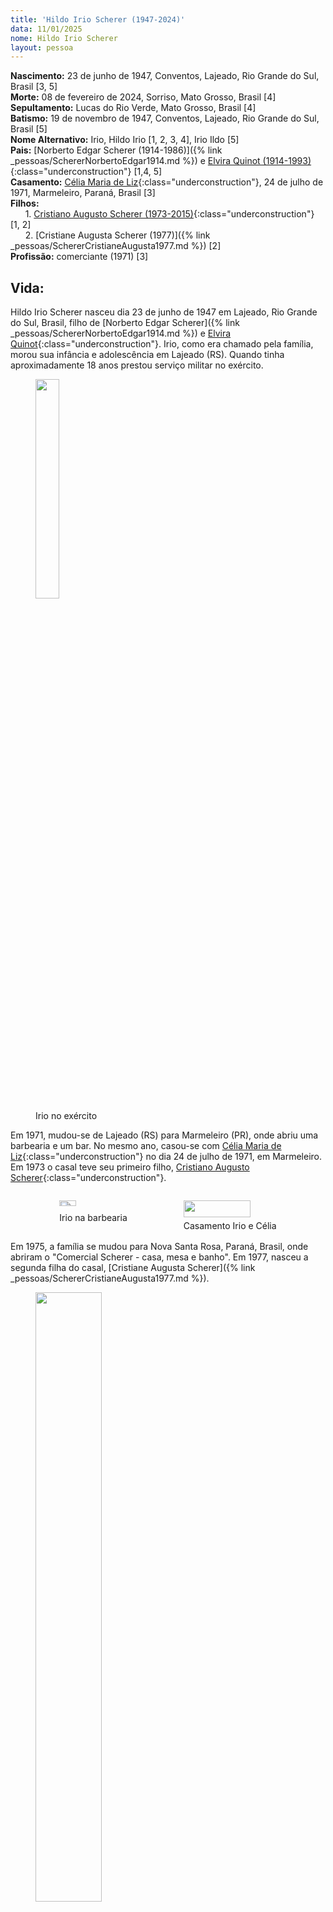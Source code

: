 ```yaml
---
title: 'Hildo Irio Scherer (1947-2024)'
data: 11/01/2025
nome: Hildo Irio Scherer
layout: pessoa
---
```


**Nascimento:** 23 de junho de 1947, Conventos, Lajeado, Rio Grande do Sul, Brasil [3, 5]<br/>
**Morte:** 08 de fevereiro de 2024, Sorriso, Mato Grosso, Brasil [4]<br/>
**Sepultamento:** Lucas do Rio Verde, Mato Grosso, Brasil [4]<br/>
**Batismo:** 19 de novembro de 1947, Conventos, Lajeado, Rio Grande do Sul, Brasil [5]<br/>
**Nome Alternativo:** Irio, Hildo Irio [1, 2, 3, 4], Irio Ildo [5]<br/>
**Pais:** [Norberto Edgar Scherer (1914-1986)]({% link _pessoas/SchererNorbertoEdgar1914.md %}) e [Elvira Quinot (1914-1993)](){:class="underconstruction"} [1,4, 5]<br/>
**Casamento:** [Célia Maria de Liz](){:class="underconstruction"}, 24 de julho de 1971, Marmeleiro, Paraná, Brasil [3]<br/>
**Filhos:**<br/>
&nbsp;&nbsp;&nbsp;&nbsp;&nbsp;&nbsp;1. [Cristiano Augusto Scherer (1973-2015)](){:class="underconstruction"} [1, 2]<br/>
&nbsp;&nbsp;&nbsp;&nbsp;&nbsp;&nbsp;2. [Cristiane Augusta Scherer (1977)]({% link _pessoas/SchererCristianeAugusta1977.md %}) [2]<br/>
**Profissão:** comerciante (1971) [3]<br/>

## Vida:



Hildo Irio Scherer nasceu dia 23 de junho de 1947 em Lajeado, Rio Grande do Sul, Brasil, filho de [Norberto Edgar Scherer]({% link _pessoas/SchererNorbertoEdgar1914.md %}) e [Elvira Quinot](){:class="underconstruction"}. Irio, como era chamado pela família, morou sua infância e adolescência em Lajeado (RS). Quando tinha aproximadamente 18 anos prestou serviço militar no exército.

<figure>
<img src="https://drive.google.com/thumbnail?id=1tkl7teOZ_9-HJJZFdfCn4P3okdNvgD-3&sz=w1000" width="30%">
<figcaption class="figure-caption">Irio no exército</figcaption>
</figure>

Em 1971, mudou-se de Lajeado (RS) para Marmeleiro (PR), onde abriu uma barbearia e um bar. No mesmo ano, casou-se com [Célia Maria de Liz](){:class="underconstruction"} no dia 24 de julho de 1971, em Marmeleiro. Em 1973 o casal teve seu primeiro filho, [Cristiano Augusto Scherer](){:class="underconstruction"}.

<div style="display: flex; gap: 10px; justify-content: center;">
  <figure>
    <img src="https://drive.google.com/thumbnail?id=1i-T7tQDO7s2ebg56wCCWQIu4lQoxAPjq&sz=w1000" width="50%">
    <figcaption class="figure-caption">Irio na barbearia</figcaption>
  </figure>
  <figure>
    <img src="https://drive.google.com/thumbnail?id=1EXM-u56MdkfANReu90E3OOiKPQrIC5pg&sz=w1000" width="85%">
    <figcaption class="figure-caption">Casamento Irio e Célia</figcaption>
  </figure>
</div>

Em 1975, a família se mudou para Nova Santa Rosa, Paraná, Brasil, onde abriram o "Comercial Scherer - casa, mesa e banho". Em 1977, nasceu a segunda filha do casal, [Cristiane Augusta Scherer]({% link _pessoas/SchererCristianeAugusta1977.md %}).

<figure>
<img src="https://drive.google.com/thumbnail?id=1IoyCHChKLxYl2t0v3Yzo7i-r_FYGVrX2&sz=w1000" width="50%">
<figcaption class="figure-caption">Comercial Scherer em Nova Santa Rosa, Paraná, Brasil</figcaption>
</figure>


Hildo Irio tinha asma, que se agravava no frio da região. Por isso, a família decidiu mudar-se para uma região mais quente, Lucas do Rio Verde no Mato Grosso, onde moravam dois irmãos de Célia Maria de Liz. Em 1985, Irio foi conhecer a cidade e iniciar a construção de sua loja. Ele ficou durante um ano viajando entre Paraná e Mato Grosso com as 2 lojas abertas. Em 1986, mudou-se em definitivo com a família para Lucas do Rio Verde (MT).

De acordo com a filha, Cristiane, quando se mudaram não tinham energia elétrica, nem água no poço e para usar telefone era preciso ir até uma cabine telefônica e esperar por horas na fila. A loja que ele construiu se chamava "Loja HS" e vendia produtos de casa, mesa e banho. Inicialmente a família morava atrás da loja, em um casa meia água, e mais tarde se mudaram para o apartamento em cima da loja. 

<div style="display: flex; gap: 10px; justify-content: center;">
  <figure>
    <img src="https://drive.google.com/thumbnail?id=1Gv2qMJwbQDwAgBELymB07R__weQzZoDG&sz=w1000" width="100%">
    <figcaption class="figure-caption">Loja HS em Lucas do Rio Verde, Mato Grosso, Brasil</figcaption>
  </figure>
  <figure>
    <img src="https://drive.google.com/thumbnail?id=1ci8y0F7GZib7gxpHAbcB29VBMgHcNA2K&sz=w1000" width="100%">
    <figcaption class="figure-caption">Casa meia água atrás da Loja HS</figcaption>
  </figure>
  <figure>
    <img src="https://drive.google.com/thumbnail?id=18s3OgfpNcTUc5paImN_A6ZEq87G1EVjN&sz=w1000" width="100%">
    <figcaption class="figure-caption">Construção do apartamento em cima da Loja HS</figcaption>
  </figure>
</div>

Irio também abriu uma estofaria e vendia sofas para o norte do estado. Infelizmente algumas pessoas não pagavam corretamente, então Irio resolveu encerrar os trabalhos e manter apenas a Loja HS. Depois de aproximadamente 15 anos, em 2000, Irio fechou sua loja.

Hildo Irio Scherer faleceu em 08 de fevereiro de 2024 em Sorriso, Mato Grosso, Brasil. Foi sepultado em Lucas do Rio Verde, Mato Grosso, Brasil.

**Curiosidades:** Hildo Irio aprendeu a tocar gaita na infância e continuou tocando toda sua vida. Um dos seus sonhos era ver os filhos se tornarem doutores, o que se tornou realidade com os dois se formando em odontologia. De acordo com sua filha Cristiana, Irio “adorava praia, ficando dentro do mar horas e horas com sua camiseta branca e chapéu para se proteger do sol”. Suas praias favoritas eram: Porto de Galinhas (PE), Guaratuba (PR) e Itapema (SC).

<!-- all images in the center -->

<figure>
    <img src="https://drive.google.com/thumbnail?id=1O8D0hGv6TmIJARPcOhdG9UV_Fm1UU7mr&sz=w1000" width="20%">
    <figcaption class="figure-caption">Irio tocando gaita</figcaption>
</figure>


## Referências:

[1] RICHTER, Waldemar L. Família Quinot: História e genealogia de imigrantes alemães homenageados com nomes de ruas em Forquetinha. Vol. 17. ISBN 978-65-5974-209-7. Página 277.

[2] Informações dadas pela filha [Cristiane Augusta Scherer]({% link _pessoas/SchererCristianeAugusta1977.md %})

[3] Certidão de Casamento. Cartório de Registro Civil de Marmeleiro, Paraná. Livro B-1, Folhas 408, Num. 84. Acervo Pessoal. Disponível em: [https://drive.google.com/file/d/10y4FCHzON97g_T-qryzTO0h2Q2fgAHNk/view?usp=sharing](https://drive.google.com/file/d/10y4FCHzON97g_T-qryzTO0h2Q2fgAHNk/view?usp=sharing). Acesso em: 11 janeiro 2025.

[4] Certidão de Óbito. Cartório de Registro Civil de Lucas do Rio Verde, Mato Grosso. Número de Matrícula: 064535 01 55 2024 4 00020 100 0004056 11.Acervo Pessoal. Disponível em: [https://drive.google.com/file/d/1nSdHo-eBYbS-uICru6mpiEHp7fOQRlV5/view?usp=sharing](https://drive.google.com/file/d/1nSdHo-eBYbS-uICru6mpiEHp7fOQRlV5/view?usp=sharing). Acesso em: 11 janeiro 2025.

[5] Registro de Batismo. Registro de Batismo da Paróquia Evangélica de Conventos, Livro 1942-1950, Página 71, Num. 95. Acervo Pessoal. Disponível em: [https://drive.google.com/file/d/1rL0sy03kB4qHSy8CqyJxmJPMynIb-4YO/view?usp=sharing](https://drive.google.com/file/d/1rL0sy03kB4qHSy8CqyJxmJPMynIb-4YO/view?usp=sharing). Acesso em: 11 janeiro 2025.

**Agradecimento:** [Cristiane Augusta Scherer]({% link _pessoas/SchererCristianeAugusta1977.md %})
